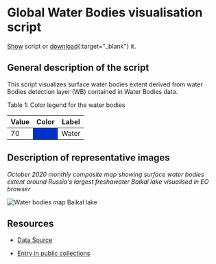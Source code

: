 # Global Water Bodies visualisation script

<a href="#" id='togglescript'>Show</a> script or [download](script.js){:target="_blank"} it.
<div id='script_view' style="display:none">
{% highlight javascript %}
{% include_relative script.js %}
{% endhighlight %}
</div>

## General description of the script  
This script visualizes surface water bodies extent derived from water Bodies detection layer (WB) contained in Water Bodies data.
 
Table 1: Color legend for the water bodies 
<table>
  <thead>
    <tr>
      <th>Value</th>
      <th>Color</th>
	    <th>Label</th>
    </tr>
  </thead>
  <tbody>
    <tr>
      <td>70 </td>
      <td style="background-color:#0032c8"></td>
	    <td> Water </td>
    </tr>
  </tbody>
</table>  

## Description of representative images
 *October 2020 monthly composite map showing surface water bodies extent around Russia's largest freshawater Baikal lake  visualised in EO browser*

![Water bodies map Baikal lake ](fig/baikal-water.PNG)

## Resources

- [Data Source](https://land.copernicus.vgt.vito.be/PDF/portal/Application.html#Browse;Root=514888;Collection=1000152;Time=NORMAL,NORMAL,-1,,,-1,,)

- [Entry in public collections](https://github.com/sentinel-hub/public-collections/tree/main/collections/water-bodies)
